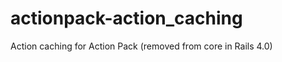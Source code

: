 actionpack-action_caching
=========================

Action caching for Action Pack (removed from core in Rails 4.0)